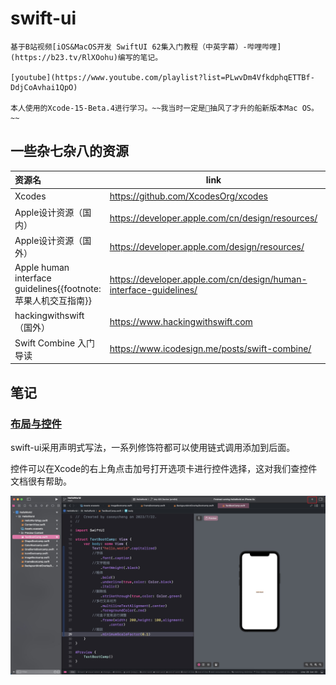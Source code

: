 # swift-ui

```admonish
基于B站视频[iOS&MacOS开发 SwiftUI 62集入门教程（中英字幕）-哔哩哔哩](https://b23.tv/RlXOohu)编写的笔记。

[youtube](https://www.youtube.com/playlist?list=PLwvDm4VfkdphqETTBf-DdjCoAvhai1QpO)

本人使用的Xcode-15-Beta.4进行学习。~~我当时一定是🧠抽风了才升的船新版本Mac OS。~~
```

## 一些杂七杂八的资源

| 资源名        | link                                             | 功能描述       |
| :------------ | ------------------------------------------------ | -------------- |
| Xcodes        | <https://github.com/XcodesOrg/xcodes>              | 管理Xcode 版本 |
| Apple设计资源（国内）| <https://developer.apple.com/cn/design/resources/> | 设计资源网站   |
|Apple设计资源（国外）|<https://developer.apple.com/design/resources/>|Design Resources site|
|Apple human interface guidelines{{footnote: 苹果人机交互指南}}|<https://developer.apple.com/cn/design/human-interface-guidelines/>|Apple人机交互指南|
|hackingwithswift（国外） |<https://www.hackingwithswift.com> | hackingwithswift|
|Swift Combine 入门导读|<https://www.icodesign.me/posts/swift-combine/> |combine的入门介绍|

## 笔记

### [布局与控件](./control.md#布局与控件)

swift-ui采用声明式写法，一系列修饰符都可以使用链式调用添加到后面。

控件可以在Xcode的右上角点击加号打开选项卡进行控件选择，这对我们查控件文档很有帮助。

![xcode控件选择](https://raw.githubusercontent.com/YiGuan-z/images/master/1/202307281307710.jpg)
